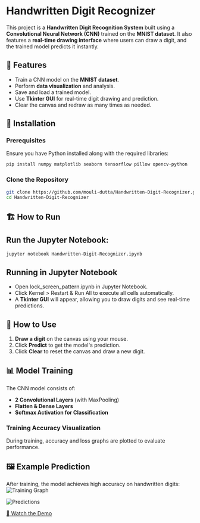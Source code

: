 # Handwritten Digit Recognizer

This project is a **Handwritten Digit Recognition System** built using a **Convolutional Neural Network (CNN)** trained on the **MNIST dataset**. It also features a **real-time drawing interface** where users can draw a digit, and the trained model predicts it instantly.

## 🚀 Features
- Train a CNN model on the **MNIST dataset**.
- Perform **data visualization** and analysis.
- Save and load a trained model.
- Use **Tkinter GUI** for real-time digit drawing and prediction.
- Clear the canvas and redraw as many times as needed.

## 📌 Installation
### Prerequisites
Ensure you have Python installed along with the required libraries:
```sh
pip install numpy matplotlib seaborn tensorflow pillow opencv-python
```

### Clone the Repository
```sh
git clone https://github.com/mouli-dutta/Handwritten-Digit-Recognizer.git
cd Handwritten-Digit-Recognizer
```

## 🏗️ How to Run
## Run the Jupyter Notebook:
   ```sh
   jupyter notebook Handwritten-Digit-Recognizer.ipynb
   ```
## Running in Jupyter Notebook
- Open lock_screen_pattern.ipynb in Jupyter Notebook.
- Click Kernel > Restart & Run All to execute all cells automatically.
- A **Tkinter GUI** will appear, allowing you to draw digits and see real-time predictions.

## 🎨 How to Use
1. **Draw a digit** on the canvas using your mouse.
2. Click **Predict** to get the model's prediction.
3. Click **Clear** to reset the canvas and draw a new digit.

## 📊 Model Training
The CNN model consists of:
- **2 Convolutional Layers** (with MaxPooling)
- **Flatten & Dense Layers**
- **Softmax Activation for Classification**

### Training Accuracy Visualization
During training, accuracy and loss graphs are plotted to evaluate performance.

## 🖼️ Example Prediction
After training, the model achieves high accuracy on handwritten digits:
![Training Graph](https://github.com/user-attachments/assets/73f64159-45c9-46e9-b99f-a188a036861b)


![Predictions](https://github.com/user-attachments/assets/734b5797-a083-4f56-9cf9-0ca2125da6bf)

[🎥 Watch the Demo](https://github.com/user-attachments/assets/653bc210-9f01-4619-9418-fdc9eab0e3a9)


